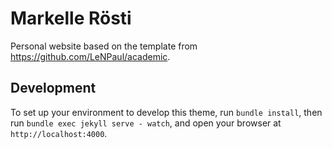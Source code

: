 # Markelle Rösti

Personal website based on the template from https://github.com/LeNPaul/academic.

## Development

To set up your environment to develop this theme, run `bundle install`, then run `bundle exec jekyll serve - watch`, and open your browser at `http://localhost:4000`.
